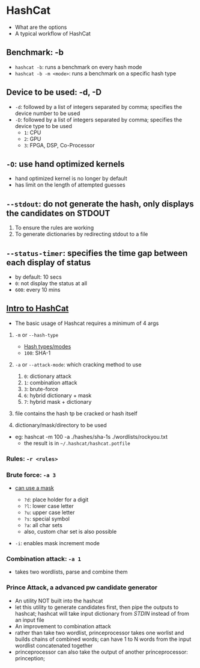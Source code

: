# HashCat 
- What are the options  
- A typical workflow of HashCat 

## Benchmark: -b
- `hashcat -b`: runs a benchmark on every hash mode
- `hashcat -b -m <mode>`: runs a benchmark on a specific hash type 

## Device to be used: -d, -D
- `-d`: followed by a list of integers separated by comma; specifies the device number to be used 
- `-D`: followed by a list of integers separated by comma; specifies the device type to be used
    - `1`: CPU
    - `2`: GPU
    - `3`: FPGA, DSP, Co-Processor

## `-O`: use hand optimized kernels
- hand optimized kernel is no longer by default
- has limit on the length of attempted guesses 

## `--stdout`: do not generate the hash, only displays the candidates on STDOUT
1. To ensure the rules are working 
2. To generate dictionaries by redirecting stdout to a file

## `--status-timer`: specifies the time gap between each display of status
- by default: 10 secs 
- `0`: not display the status at all
- `600`: every 10 mins


## [Intro to HashCat](https://www.youtube.com/watch?v=EfqJCKWtGiU&t=1s)
- The basic usage of Hashcat requires a minimum of 4 args 
1. `-m` or `--hash-type`
    - [Hash types/modes](https://hashcat.net/wiki/doku.php?id=example_hashes#legacy_hash_types) 
    - `100`: SHA-1

2. `-a` or `--attack-mode`: which cracking method to use 
    1. `0`: dictionary attack
    2. `1`: combination attack
    3. `3`: brute-force
    4. `6`: hybrid dictionary + mask
    5. `7`: hybrid mask + dictionary

3. file contains the hash tp be cracked or hash itself

4. dictionary/mask/directory to be used 

- eg: hashcat -m 100 -a ./hashes/sha-1s ./wordlists/rockyou.txt
    - the result is in `~/.hashcat/hashcat.potfile`

### Rules: `-r <rules>`

### Brute force: `-a 3`
- [can use a mask](https://www.unix-ninja.com/p/Exploiting_masks_in_Hashcat_for_fun_and_profit)
    - `?d`: place holder for a digit
    - `?l`: lower case letter 
    - `?u`: upper case letter
    - `?s`: special symbol
    - `?a`: all char sets 
    - also, custom char set is also possible 

- `-i`: enables mask increment mode

### Combination attack: `-a 1`
- takes two wordlists, parse and combine them

### Prince Attack, a advanced pw candidate generator 
- An utility NOT built into the hashcat
- let this utility to generate candidates first, then pipe the outputs to hashcat; hashcat will take input dictionary from *STDIN* instead of from an input file
- An improvement to combination attack
- rather than take two wordlist, princeprocessor takes one worlist and builds chains of combined words; can have 1 to N words from the input wordlist concatenated together
- princeprocessor can also take the output of another princeprocessor: prinception; 